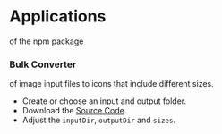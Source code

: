 # Applications
of the npm package


### Bulk Converter

of image input files to icons that
include different sizes.

* Create or choose an input and output folder.
* Download the [Source Code](./../application/Bulk%20Converter.js).
* Adjust the `inputDir`, `outputDir` and `sizes`.
